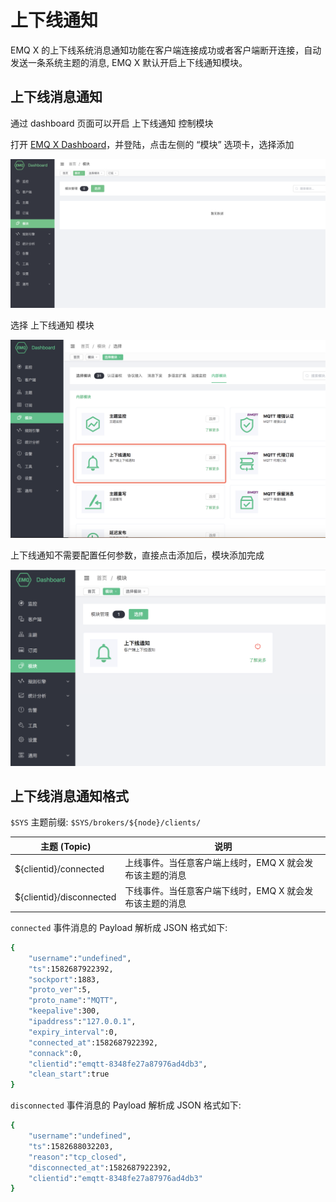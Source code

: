 # 上下线通知
EMQ X 的上下线系统消息通知功能在客户端连接成功或者客户端断开连接，自动发送一条系统主题的消息, EMQ X 默认开启上下线通知模块。

## 上下线消息通知
通过 dashboard 页面可以开启 上下线通知 控制模块

打开 [EMQ X Dashboard](http://127.0.0.1:18083/)，并登陆，点击左侧的 “模块” 选项卡，选择添加

![image-20200927213049265](./assets/modules.png)

选择 上下线通知 模块

![image-20200927213049265](./assets/mod_presence1.png)

上下线通知不需要配置任何参数，直接点击添加后，模块添加完成

![image-20200927213049265](./assets/mod_presence2.png)

## 上下线消息通知格式

`$SYS` 主题前缀: `$SYS/brokers/${node}/clients/`

| 主题 (Topic)              | 说明                                     |
| ------------------------ | ---------------------------------------- |
| ${clientid}/connected    | 上线事件。当任意客户端上线时，EMQ X 就会发布该主题的消息 |
| ${clientid}/disconnected | 下线事件。当任意客户端下线时，EMQ X 就会发布该主题的消息 |

`connected` 事件消息的 Payload 解析成 JSON 格式如下:

```bash
{
    "username":"undefined",
    "ts":1582687922392,
    "sockport":1883,
    "proto_ver":5,
    "proto_name":"MQTT",
    "keepalive":300,
    "ipaddress":"127.0.0.1",
    "expiry_interval":0,
    "connected_at":1582687922392,
    "connack":0,
    "clientid":"emqtt-8348fe27a87976ad4db3",
    "clean_start":true
}
```

`disconnected` 事件消息的 Payload 解析成 JSON 格式如下:

```bash
{
    "username":"undefined",
    "ts":1582688032203,
    "reason":"tcp_closed",
    "disconnected_at":1582687922392,
    "clientid":"emqtt-8348fe27a87976ad4db3"
}
```